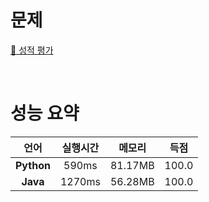 # 문제
[📃 성적 평가](https://softeer.ai/practice/info.do?idx=1&eid=1309)

<br>

# 성능 요약

| 언어 | 실행시간 | 메모리| 득점 |
| :-----: | :-----: | :-----: | :-----: |
| **Python** | 590ms | 81.17MB | 100.0 |
| **Java** | 1270ms | 56.28MB | 100.0 |

